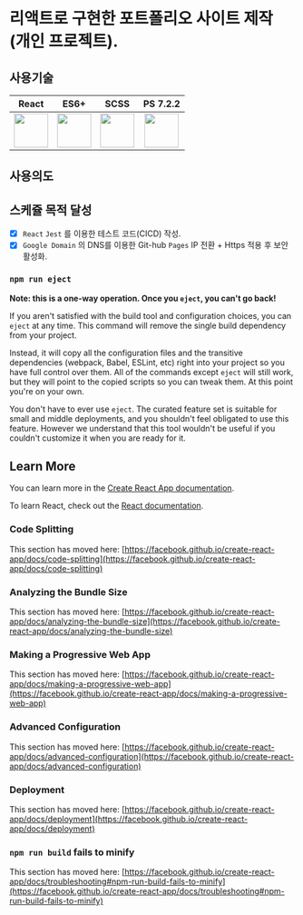 # 리액트로 구현한 포트폴리오 사이트 제작 (개인 프로젝트).

## 사용기술
React | ES6+| SCSS | PS 7.2.2
| :---: | :---: | :---: | :---: |
<img src="https://upload.wikimedia.org/wikipedia/commons/thumb/a/a7/React-icon.svg/270px-React-icon.svg.png" width="60">|<img src="https://upload.wikimedia.org/wikipedia/commons/3/3b/Javascript_Logo.png" width="60">|<img src="https://upload.wikimedia.org/wikipedia/commons/thumb/9/96/Sass_Logo_Color.svg/320px-Sass_Logo_Color.svg.png" width="60">|<img src="https://upload.wikimedia.org/wikipedia/commons/a/af/PowerShell_Core_6.0_icon.png" width="60">

## 사용의도

## 스케쥴 목적 달성 

- [x] `React` `Jest` 를 이용한 테스트 코드(CICD) 작성.
- [x] `Google Domain` 의 DNS를 이용한 Git-hub `Pages` IP 전환 + Https 적용 후 보안 활성화.

### `npm run eject`

**Note: this is a one-way operation. Once you `eject`, you can't go back!**

If you aren't satisfied with the build tool and configuration choices, you can `eject` at any time. This command will remove the single build dependency from your project.

Instead, it will copy all the configuration files and the transitive dependencies (webpack, Babel, ESLint, etc) right into your project so you have full control over them. All of the commands except `eject` will still work, but they will point to the copied scripts so you can tweak them. At this point you're on your own.

You don't have to ever use `eject`. The curated feature set is suitable for small and middle deployments, and you shouldn't feel obligated to use this feature. However we understand that this tool wouldn't be useful if you couldn't customize it when you are ready for it.

## Learn More

You can learn more in the [Create React App documentation](https://facebook.github.io/create-react-app/docs/getting-started).

To learn React, check out the [React documentation](https://reactjs.org/).

### Code Splitting

This section has moved here: [https://facebook.github.io/create-react-app/docs/code-splitting](https://facebook.github.io/create-react-app/docs/code-splitting)

### Analyzing the Bundle Size

This section has moved here: [https://facebook.github.io/create-react-app/docs/analyzing-the-bundle-size](https://facebook.github.io/create-react-app/docs/analyzing-the-bundle-size)

### Making a Progressive Web App

This section has moved here: [https://facebook.github.io/create-react-app/docs/making-a-progressive-web-app](https://facebook.github.io/create-react-app/docs/making-a-progressive-web-app)

### Advanced Configuration

This section has moved here: [https://facebook.github.io/create-react-app/docs/advanced-configuration](https://facebook.github.io/create-react-app/docs/advanced-configuration)

### Deployment

This section has moved here: [https://facebook.github.io/create-react-app/docs/deployment](https://facebook.github.io/create-react-app/docs/deployment)

### `npm run build` fails to minify

This section has moved here: [https://facebook.github.io/create-react-app/docs/troubleshooting#npm-run-build-fails-to-minify](https://facebook.github.io/create-react-app/docs/troubleshooting#npm-run-build-fails-to-minify)
